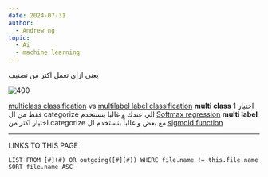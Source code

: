```yaml
---
date: 2024-07-31
author:
  - Andrew ng
topic:
  - Ai
  - machine learning
---
```



يعني ازاي تعمل اكتر من تصنيف 

![400](Pasted%20image%2020240731030726.png)


[multiclass classification](multiclass%20classification.md) vs [multilabel label classification](multilabel%20label%20classification.md)
**multi class**
اختيار 1 فقط من ال categorize الي عندك و غالبا بنستخدم [Softmax regression](Softmax%20regression.md) 
**multi label**
اختيار اكتر من categorize مع بعض و غالباً بنستخدم ال [sigmoid function](sigmoid%20function.md)


----
LINKS TO THIS PAGE 
```dataview
LIST FROM [#](#) OR outgoing([#](#)) WHERE file.name != this.file.name SORT file.name ASC
```

